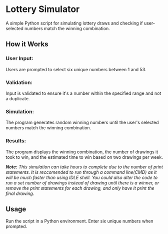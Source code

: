 <h1>Lottery Simulator</h1>
A simple Python script for simulating lottery draws and checking if user-selected numbers match the winning combination.

<h2>How it Works</h2>

<h3>User Input:</h3>

Users are prompted to select six unique numbers between 1 and 53.
<h3>Validation:</h3>

Input is validated to ensure it's a number within the specified range and not a duplicate.
<h3>Simulation:</h3>

The program generates random winning numbers until the user's selected numbers match the winning combination.
<h3>Results:</h3>  

The program displays the winning combination, the number of drawings it took to win, and the estimated time to win based on two drawings per week.
<p><i><b>Note:</b> This simulation can take hours to complete due to the number of print statements. It is reccomended to run through a command line(CMD) as it will be much faster than using IDLE shell. You could also alter the code to run a set number of drawings instead of drawing until there is a winner, or remove the print statements for each drawing, and only have it print the final drawing.</i></p>

<h2>Usage</h2>
Run the script in a Python environment.
Enter six unique numbers when prompted.
